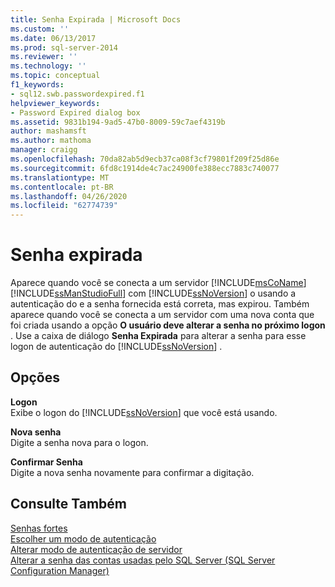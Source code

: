 ```yaml
---
title: Senha Expirada | Microsoft Docs
ms.custom: ''
ms.date: 06/13/2017
ms.prod: sql-server-2014
ms.reviewer: ''
ms.technology: ''
ms.topic: conceptual
f1_keywords:
- sql12.swb.passwordexpired.f1
helpviewer_keywords:
- Password Expired dialog box
ms.assetid: 9831b194-9ad5-47b0-8009-59c7aef4319b
author: mashamsft
ms.author: mathoma
manager: craigg
ms.openlocfilehash: 70da82ab5d9ecb37ca08f3cf79801f209f25d86e
ms.sourcegitcommit: 6fd8c1914de4c7ac24900fe388ecc7883c740077
ms.translationtype: MT
ms.contentlocale: pt-BR
ms.lasthandoff: 04/26/2020
ms.locfileid: "62774739"
---
```

# <a name="password-expired"></a>Senha expirada
  Aparece quando você se conecta a um servidor [!INCLUDE[msCoName](../includes/msconame-md.md)] [!INCLUDE[ssManStudioFull](../includes/ssmanstudiofull-md.md)] com [!INCLUDE[ssNoVersion](../includes/ssnoversion-md.md)] o usando a autenticação do e a senha fornecida está correta, mas expirou. Também aparece quando você se conecta a um servidor com uma nova conta que foi criada usando a opção **O usuário deve alterar a senha no próximo logon** . Use a caixa de diálogo **Senha Expirada** para alterar a senha para esse logon de autenticação do [!INCLUDE[ssNoVersion](../includes/ssnoversion-md.md)] .  
  
## <a name="options"></a>Opções  
 **Logon**  
 Exibe o logon do [!INCLUDE[ssNoVersion](../includes/ssnoversion-md.md)] que você está usando.  
  
 **Nova senha**  
 Digite a senha nova para o logon.  
  
 **Confirmar Senha**  
 Digite a nova senha novamente para confirmar a digitação.  
  
## <a name="see-also"></a>Consulte Também  
 [Senhas fortes](../relational-databases/security/strong-passwords.md)   
 [Escolher um modo de autenticação](../relational-databases/security/choose-an-authentication-mode.md)   
 [Alterar modo de autenticação de servidor](configure-windows/change-server-authentication-mode.md)   
 [Alterar a senha das contas usadas pelo SQL Server &#40;SQL Server Configuration Manager&#41;](configure-windows/scm-services-change-the-password-of-the-accounts-used.md)  
  
  
